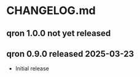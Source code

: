 
# CHANGELOG.md


## qron 1.0.0 not yet released


## qron 0.9.0 released 2025-03-23

* Initial release

